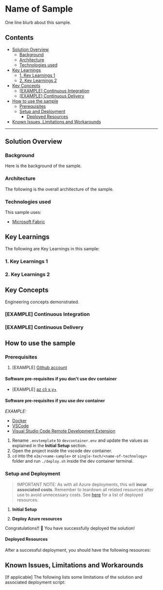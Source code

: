 # Name of Sample <!-- omit in toc -->

One line blurb about this sample.

## Contents <!-- omit in toc -->

- [Solution Overview](#solution-overview)
  - [Background](#background)
  - [Architecture](#architecture)
  - [Technologies used](#technologies-used)
- [Key Learnings](#key-learnings)
  - [1. Key Learnings 1](#1-key-learnings-1)
  - [2. Key Learnings 2](#2-key-learnings-2)
- [Key Concepts](#key-concepts)
  - [\[EXAMPLE\] Continuous Integration](#example-continuous-integration)
  - [\[EXAMPLE\] Continuous Delivery](#example-continuous-delivery)
- [How to use the sample](#how-to-use-the-sample)
  - [Prerequisites](#prerequisites)
  - [Setup and Deployment](#setup-and-deployment)
    - [Deployed Resources](#deployed-resources)
- [Known Issues, Limitations and Workarounds](#known-issues-limitations-and-workarounds)

---------------------

## Solution Overview

### Background

Here is the background of the sample.

### Architecture

The following is the overall architecture of the sample.

### Technologies used

This sample uses:

- [Microsoft Fabric](https://www.microsoft.com/microsoft-fabric)

## Key Learnings

The following are Key Learnings in this sample:

### 1. Key Learnings 1

### 2. Key Learnings 2

## Key Concepts

Engineering concepts demonstrated.

### [EXAMPLE] Continuous Integration

### [EXAMPLE] Continuous Delivery

## How to use the sample

### Prerequisites

1. [EXAMPLE] [Github account](https://github.com/)

#### Software pre-requisites if you don't use dev container<!-- omit in toc -->

- [EXAMPLE] [az cli x.y+](https://docs.microsoft.com/en-us/cli/azure/install-azure-cli?view=azure-cli-latest)

#### Software pre-requisites if you use dev container<!-- omit in toc -->

*EXAMPLE:*

- [Docker](https://www.docker.com/)
- [VSCode](https://code.visualstudio.com/)
- [Visual Studio Code Remote Development Extension](https://marketplace.visualstudio.com/items?itemName=ms-vscode-remote.vscode-remote-extensionpack)

1. Rename `.envtemplate` to `devcontainer.env` and update the values as explained in the **Initial Setup** section.
2. Open the project inside the vscode dev container.
3. `cd` into the `e2e/<name-sample>` or `single-tech/<name-of-technology>` folder and run `./deploy.sh` inside the dev container terminal.

### Setup and Deployment

> IMPORTANT NOTE: As with all Azure deployments, this will **incur associated costs**. Remember to teardown all related resources after use to avoid unnecessary costs. See [here](#deployed-resources) for a list of deployed resources.

1. **Initial Setup**

2. **Deploy Azure resources**

Congratulations!! 🥳 You have successfully deployed the solution!

#### Deployed Resources

After a successful deployment, you should have the following resources:

## Known Issues, Limitations and Workarounds

[If applicable]
The following lists some limitations of the solution and associated deployment script:
